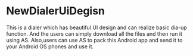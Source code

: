 # NewDialerUiDegisn
This is a dialer which has beautiful UI design and can realize basic dia-up function.
And the users can simply download all the files and then run it using AS.
Also,users can use AS to pack this Android app and send it to your Android OS phones and use it.
